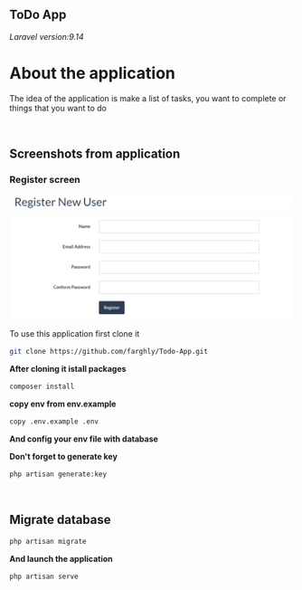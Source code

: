 ## ToDo App
*Laravel version:9.14*

# About the application

The idea of the application is make a list of tasks, you want to complete or things that you want to do

<br />

 ## Screenshots from application 
 
### **Register screen**
<img src="https://github.com/farghly/Todo-App/blob/master/public/img/appScreenshots/Register-Screen.PNG" width="512"/>


<br />

To use this application first clone it 
```bash
git clone https://github.com/farghly/Todo-App.git
```
**After cloning it istall packages**
```bash
composer install
```
**copy env from env.example**
```bash
copy .env.example .env
```

**And config your env file with database**

**Don't forget to generate key**
```bash
php artisan generate:key
```
<br/>

## **Migrate database**
```bash
php artisan migrate
```

**And launch the application**
```code
php artisan serve
```